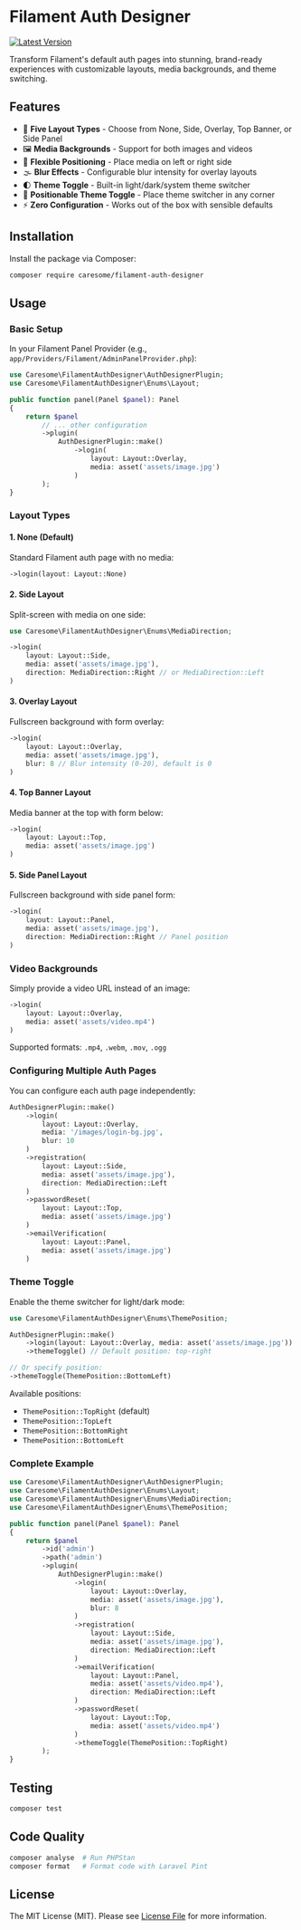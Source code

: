 # Filament Auth Designer

[![Latest Version](https://img.shields.io/packagist/v/caresome/filament-auth-designer.svg?style=flat-square)](https://packagist.org/packages/caresome/filament-auth-designer)

Transform Filament's default auth pages into stunning, brand-ready experiences with customizable layouts, media backgrounds, and theme switching.

## Features

- 🎨 **Five Layout Types** - Choose from None, Side, Overlay, Top Banner, or Side Panel
- 🖼️ **Media Backgrounds** - Support for both images and videos
- 📐 **Flexible Positioning** - Place media on left or right side
- 🌫️ **Blur Effects** - Configurable blur intensity for overlay layouts
- 🌓 **Theme Toggle** - Built-in light/dark/system theme switcher
- 📍 **Positionable Theme Toggle** - Place theme switcher in any corner
- ⚡ **Zero Configuration** - Works out of the box with sensible defaults

## Installation

Install the package via Composer:

```bash
composer require caresome/filament-auth-designer
```

## Usage

### Basic Setup

In your Filament Panel Provider (e.g., `app/Providers/Filament/AdminPanelProvider.php`):

```php
use Caresome\FilamentAuthDesigner\AuthDesignerPlugin;
use Caresome\FilamentAuthDesigner\Enums\Layout;

public function panel(Panel $panel): Panel
{
    return $panel
        // ... other configuration
        ->plugin(
            AuthDesignerPlugin::make()
                ->login(
                    layout: Layout::Overlay,
                    media: asset('assets/image.jpg')
                )
        );
}
```

### Layout Types

#### 1. None (Default)
Standard Filament auth page with no media:

```php
->login(layout: Layout::None)
```

#### 2. Side Layout
Split-screen with media on one side:

```php
use Caresome\FilamentAuthDesigner\Enums\MediaDirection;

->login(
    layout: Layout::Side,
    media: asset('assets/image.jpg'),
    direction: MediaDirection::Right // or MediaDirection::Left
)
```

#### 3. Overlay Layout
Fullscreen background with form overlay:

```php
->login(
    layout: Layout::Overlay,
    media: asset('assets/image.jpg'),
    blur: 8 // Blur intensity (0-20), default is 0
)
```

#### 4. Top Banner Layout
Media banner at the top with form below:

```php
->login(
    layout: Layout::Top,
    media: asset('assets/image.jpg')
)
```

#### 5. Side Panel Layout
Fullscreen background with side panel form:

```php
->login(
    layout: Layout::Panel,
    media: asset('assets/image.jpg'),
    direction: MediaDirection::Right // Panel position
)
```

### Video Backgrounds

Simply provide a video URL instead of an image:

```php
->login(
    layout: Layout::Overlay,
    media: asset('assets/video.mp4')
)
```

Supported formats: `.mp4`, `.webm`, `.mov`, `.ogg`

### Configuring Multiple Auth Pages

You can configure each auth page independently:

```php
AuthDesignerPlugin::make()
    ->login(
        layout: Layout::Overlay,
        media: '/images/login-bg.jpg',
        blur: 10
    )
    ->registration(
        layout: Layout::Side,
        media: asset('assets/image.jpg'),
        direction: MediaDirection::Left
    )
    ->passwordReset(
        layout: Layout::Top,
        media: asset('assets/image.jpg')
    )
    ->emailVerification(
        layout: Layout::Panel,
        media: asset('assets/image.jpg')
    )
```

### Theme Toggle

Enable the theme switcher for light/dark mode:

```php
use Caresome\FilamentAuthDesigner\Enums\ThemePosition;

AuthDesignerPlugin::make()
    ->login(layout: Layout::Overlay, media: asset('assets/image.jpg'))
    ->themeToggle() // Default position: top-right

// Or specify position:
->themeToggle(ThemePosition::BottomLeft)
```

Available positions:
- `ThemePosition::TopRight` (default)
- `ThemePosition::TopLeft`
- `ThemePosition::BottomRight`
- `ThemePosition::BottomLeft`

### Complete Example

```php
use Caresome\FilamentAuthDesigner\AuthDesignerPlugin;
use Caresome\FilamentAuthDesigner\Enums\Layout;
use Caresome\FilamentAuthDesigner\Enums\MediaDirection;
use Caresome\FilamentAuthDesigner\Enums\ThemePosition;

public function panel(Panel $panel): Panel
{
    return $panel
        ->id('admin')
        ->path('admin')
        ->plugin(
            AuthDesignerPlugin::make()
                ->login(
                    layout: Layout::Overlay,
                    media: asset('assets/image.jpg'),
                    blur: 8
                )
                ->registration(
                    layout: Layout::Side,
                    media: asset('assets/image.jpg'),
                    direction: MediaDirection::Left
                )
                ->emailVerification(
                    layout: Layout::Panel,
                    media: asset('assets/video.mp4'),
                    direction: MediaDirection::Left
                )
                ->passwordReset(
                    layout: Layout::Top,
                    media: asset('assets/video.mp4')
                )
                ->themeToggle(ThemePosition::TopRight)
        );
}
```

## Testing

```bash
composer test
```

## Code Quality

```bash
composer analyse  # Run PHPStan
composer format   # Format code with Laravel Pint
```

## License

The MIT License (MIT). Please see [License File](LICENSE.md) for more information.
